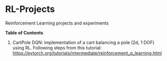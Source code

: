 # RL-Projects
Reinforcement Learning projects and experiments

**Table of Contents**
1. CartPole DQN: implementation of a cart balancing a pole (2d, 1 DOF) using RL. Following steps from this tutorial: https://pytorch.org/tutorials/intermediate/reinforcement_q_learning.html
